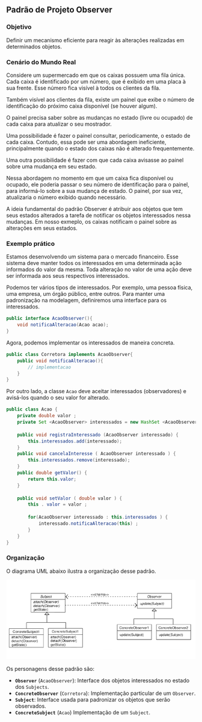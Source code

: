 ## Padrão de Projeto Observer

### Objetivo 
Definir um mecanismo eficiente para reagir às alterações realizadas em determinados objetos. 

### Cenário do Mundo Real
Considere um supermercado em que os caixas possuem uma fila única. Cada caixa é identificado por um número, que é exibido em uma placa à sua frente. Esse número fica visível à todos os clientes da fila. 

Também visível aos clientes da fila, existe um painel que exibe o número de identificação do próximo caixa disponível (se houver algum).

O painel precisa saber sobre as mudanças no estado (livre ou ocupado) de cada caixa para atualizar o seu mostrador. 

Uma possibilidade é fazer o painel consultar, periodicamente, o estado de cada caixa. Contudo, essa pode ser uma abordagem ineficiente, principalmente quando o estado dos caixas não é alterado frequentemente. 

Uma outra possibilidade é fazer com que cada caixa avisasse ao painel sobre uma mudança em seu estado. 

Nessa abordagem no momento em que um caixa fica disponível ou ocupado, ele poderia passar o seu número de identificação para o painel, para informá-lo sobre a sua mudança de estado. O painel, por sua vez, atualizaria o número exibido quando necessário. 

A ideia fundamental do padrão Observer é atribuir aos objetos que tem seus estados alterados a tarefa de notificar os objetos interessados nessa mudanças. Em nosso exmeplo, os caixas notificam o painel sobre as alterações em seus estados.

### Exemplo prático

Estamos desenvolvendo um sistema para o mercado financeiro. Esse sistema deve manter todos
os interessados em uma determinada ação informados do valor da mesma. Toda alteração no valor
de uma ação deve ser informada aos seus respectivos interessados.

Podemos ter vários tipos de interessados. Por exemplo, uma pessoa física, uma empresa, um órgão público, entre outros. Para manter uma padronização na modelagem, definiremos uma interface
para os interessados.

```java
public interface AcaoObserver(){
	void notificaAlteracao(Acao acao);
}
```

Agora, podemos implementar os interessados de maneira concreta.

```java
public class Corretora implements AcaoObserver{
	public void notificaAlteracao(){
		// implementacao	
	}
}
```

Por outro lado, a classe `Acao` deve aceitar interessados (observadores) e avisá-los quando o seu
valor for alterado.

```java
public class Acao {
	private double valor ;
	private Set <AcaoObserver> interessados = new HashSet <AcaoObserver>();
		
	public void registraInteressado (AcaoObserver interessado) {
		this.interessados.add(interessado);
	}
	public void cancelaInteresse ( AcaoObserver interessado ) {
		this.interessados.remove(interessado);
	}
	public double getValor() {
		return this.valor;
	}
	
	public void setValor ( double valor ) {
		this . valor = valor ;
	
		for(AcaoObserver interessado : this.interessados ) {
			interessado.notificaAlteracao(this) ;
		}
	}
}
```

### Organização
O diagrama UML abaixo ilustra a organização desse padrão.

![Observer UML](https://raw.githubusercontent.com/eduardowgmendes/android-studies/master/images/um-observer-diagram.png)

Os personagens desse padrão são:

* **`Observer`** (`AcaoObserver`): Interface dos objetos interessados no estado dos `Subjects`.
* **`ConcreteObserver`** (`Corretora`): Implementação particular de um `Observer`.
* **`Subject`**: Interface usada para padronizar os objetos que serão observados.
* **`ConcreteSubject`** (`Acao`) Implementação de um `Subject`.




